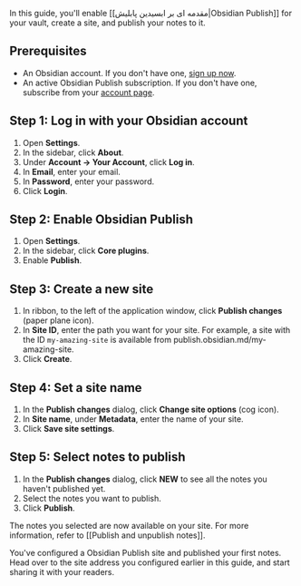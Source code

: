 In this guide, you'll enable [[مقدمه ای بر ابسیدین پابلیش|Obsidian Publish]] for your vault, create a site, and publish your notes to it.

## Prerequisites

- An Obsidian account. If you don't have one, [sign up now](https://obsidian.md/account#mode=signup).
- An active Obsidian Publish subscription. If you don't have one, subscribe from your [account page](https://obsidian.md/account).

## Step 1: Log in with your Obsidian account

1. Open **Settings**.
2. In the sidebar, click **About**.
3. Under **Account → Your Account**, click **Log in**.
4. In **Email**, enter your email.
5. In **Password**, enter your password.
6. Click **Login**.

## Step 2: Enable Obsidian Publish

1. Open **Settings**.
2. In the sidebar, click **Core plugins**.
3. Enable **Publish**.

## Step 3: Create a new site

1. In ribbon, to the left of the application window, click **Publish changes** (paper plane icon).
2. In **Site ID**, enter the path you want for your site. For example, a site with the ID `my-amazing-site` is available from publish.obsidian.md/my-amazing-site.
3. Click **Create**.

## Step 4: Set a site name

1. In the **Publish changes** dialog, click **Change site options** (cog icon).
2. In **Site name**, under **Metadata**, enter the name of your site.
3. Click **Save site settings**.

## Step 5: Select notes to publish

1. In the **Publish changes** dialog, click **NEW** to see all the notes you haven't published yet.
2. Select the notes you want to publish.
3. Click **Publish**.

The notes you selected are now available on your site. For more information, refer to [[Publish and unpublish notes]].

You've configured a Obsidian Publish site and published your first notes. Head over to the site address you configured earlier in this guide, and start sharing it with your readers.
